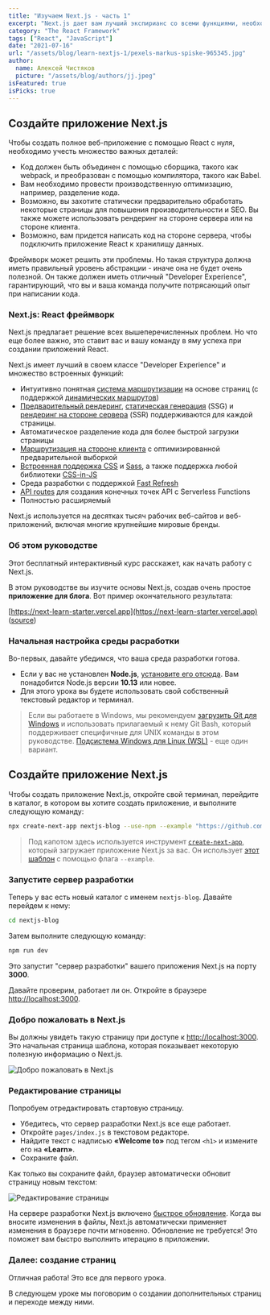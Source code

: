 ```yaml
---
title: "Изучаем Next.js - часть 1"
excerpt: "Next.js дает вам лучший экспирианс со всеми функциями, необходимыми для разработки: гибридный статический и серверный рендеринг, поддержка TypeScript, интеллектуальное связывание, предварительная выборка маршрута и многое другое."
category: "The React Framework"
tags: ["React", "JavaScript"]
date: "2021-07-16"
url: "/assets/blog/learn-nextjs-1/pexels-markus-spiske-965345.jpg"
author:
  name: Алексей Чистяков
  picture: "/assets/blog/authors/jj.jpeg"
isFeatured: true
isPicks: true
---
```


## Создайте приложение Next.js

Чтобы создать полное веб-приложение с помощью React с нуля, необходимо учесть множество важных деталей:

- Код должен быть объединен с помощью сборщика, такого как webpack, и преобразован с помощью компилятора, такого как Babel.
- Вам необходимо провести производственную оптимизацию, например, разделение кода.
- Возможно, вы захотите статически предварительно обработать некоторые страницы для повышения производительности и SEO. Вы также можете использовать рендеринг на стороне сервера или на стороне клиента.
- Возможно, вам придется написать код на стороне сервера, чтобы подключить приложение React к хранилищу данных.

Фреймворк может решить эти проблемы. Но такая структура должна иметь правильный уровень абстракции - иначе она не будет очень полезной. Он также должен иметь отличный "Developer Experience", гарантирующий, что вы и ваша команда получите потрясающий опыт при написании кода.

### Next.js: React фреймворк

Next.js предлагает решение всех вышеперечисленных проблем. Но что еще более важно, это ставит вас и вашу команду в яму успеха при создании приложений React.

Next.js имеет лучший в своем классе "Developer Experience" и множество встроенных функций:

- Интуитивно понятная [система маршрутизации](https://nextjs.org/docs/basic-features/pages) на основе страниц (с поддержкой [динамических маршрутов](https://nextjs.org/docs/routing/dynamic-routes))
- [Предварительный рендеринг](https://nextjs.org/docs/basic-features/pages#pre-rendering), [статическая генерация](https://nextjs.org/docs/basic-features/pages#static-generation-recommended) (SSG) и [рендеринг на стороне сервера](https://nextjs.org/docs/basic-features/pages#server-side-rendering) (SSR) поддерживаются для каждой страницы.
- Автоматическое разделение кода для более быстрой загрузки страницы
- [Маршрутизация на стороне клиента](https://nextjs.org/docs/routing/introduction#linking-between-pages) с оптимизированной предварительной выборкой
- [Встроенная поддержка CSS](https://nextjs.org/docs/basic-features/built-in-css-support) и [Sass](https://nextjs.org/docs/basic-features/built-in-css-support#sass-support), а также поддержка любой библиотеки [CSS-in-JS](https://nextjs.org/docs/basic-features/built-in-css-support#css-in-js)
- Среда разработки с поддержкой [Fast Refresh](https://nextjs.org/docs/basic-features/fast-refresh)
- [API routes](https://nextjs.org/docs/api-routes/introduction) для создания конечных точек API с Serverless Functions
- Полностью расширяемый

Next.js используется на десятках тысяч рабочих веб-сайтов и веб-приложений, включая многие крупнейшие мировые бренды.

### Об этом руководстве

Этот бесплатный интерактивный курс расскажет, как начать работу с Next.js.

В этом руководстве вы изучите основы Next.js, создав очень простое **приложение для блога**. Вот пример окончательного результата:

[https://next-learn-starter.vercel.app](https://next-learn-starter.vercel.app) ([source](https://github.com/vercel/next-learn-starter/tree/master/demo))

### Начальная настройка среды расработки

Во-первых, давайте убедимся, что ваша среда разработки готова.

- Если у вас не установлен **Node.js**, [установите его отсюда](https://nodejs.org/en/). Вам понадобится Node.js версии **10.13** или новее.
- Для этого урока вы будете использовать свой собственный текстовый редактор и терминал.

> Если вы работаете в Windows, мы рекомендуем [загрузить Git для Windows](https://gitforwindows.org/) и использовать прилагаемый к нему Git Bash, который поддерживает специфичные для UNIX команды в этом руководстве. [Подсистема Windows для Linux (WSL)](https://docs.microsoft.com/en-us/windows/wsl/install-win10) - еще один вариант.

## Создайте приложение Next.js

Чтобы создать приложение Next.js, откройте свой терминал, перейдите в каталог, в котором вы хотите создать приложение, и выполните следующую команду:

```bash
npx create-next-app nextjs-blog --use-npm --example "https://github.com/vercel/next-learn-starter/tree/master/learn-starter"
```

> Под капотом здесь используется инструмент [`create-next-app`](https://nextjs.org/docs/api-reference/create-next-app), который загружает приложение Next.js за вас. Он использует [этот шаблон](https://github.com/vercel/next-learn-starter/tree/master/learn-starter) с помощью флага `--example`.

### Запустите сервер разработки

Теперь у вас есть новый каталог с именем `nextjs-blog`. Давайте перейдем к нему:

```bash
cd nextjs-blog
```

Затем выполните следующую команду:

```bash
npm run dev
```

Это запустит "сервер разработки" вашего приложения Next.js на порту **3000**.

Давайте проверим, работает ли он. Откройте в браузере [http://localhost:3000](http://localhost:3000).

### Добро пожаловать в Next.js

Вы должны увидеть такую ​​страницу при доступе к [http://localhost:3000](http://localhost:3000). Это начальная страница шаблона, которая показывает некоторую полезную информацию о Next.js.

![Добро пожаловать в Next.js](welcome-to-nextjs.jpg)

### Редактирование страницы

Попробуем отредактировать стартовую страницу.

- Убедитесь, что сервер разработки Next.js все еще работает.
- Откройте `pages/index.js` в текстовом редакторе.
- Найдите текст с надписью **«Welcome to»** под тегом `<h1>` и измените его на **«Learn»**.
- Сохраните файл.

Как только вы сохраните файл, браузер автоматически обновит страницу новым текстом:

![Редактирование страницы](learn-nextjs.png)

На сервере разработки Next.js включено [быстрое обновление](https://nextjs.org/docs/basic-features/fast-refresh). Когда вы вносите изменения в файлы, Next.js автоматически применяет изменения в браузере почти мгновенно. Обновление не требуется! Это поможет вам быстро выполнить итерацию в приложении.

### Далее: создание страниц

Отличная работа! Это все для первого урока.

В следующем уроке мы поговорим о создании дополнительных страниц и переходе между ними.
